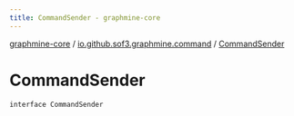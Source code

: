 ```yaml
---
title: CommandSender - graphmine-core
---
```


[graphmine-core](../index.html) / [io.github.sof3.graphmine.command](index.html) / [CommandSender](./-command-sender.html)

# CommandSender

`interface CommandSender`